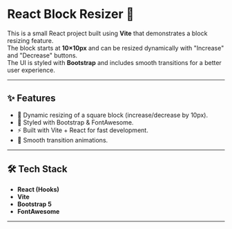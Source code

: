# React Block Resizer 🚀

This is a small React project built using **Vite** that demonstrates a block resizing feature.  
The block starts at **10×10px** and can be resized dynamically with "Increase" and "Decrease" buttons.  
The UI is styled with **Bootstrap** and includes smooth transitions for a better user experience.

---

## ✨ Features
- 📏 Dynamic resizing of a square block (increase/decrease by 10px).
- 🎨 Styled with Bootstrap & FontAwesome.
- ⚡ Built with Vite + React for fast development.
- 🔄 Smooth transition animations.

---

## 🛠️ Tech Stack
- **React (Hooks)**
- **Vite**
- **Bootstrap 5**
- **FontAwesome**

---


